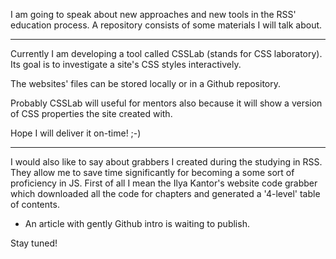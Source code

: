 I am going to speak about new approaches and new tools in the RSS' education process. A repository consists of some materials I will talk about.

---

Currently I am developing a tool called CSSLab (stands for CSS laboratory). Its goal is to investigate a site's CSS styles interactively. 

The websites' files can be stored locally or in a Github repository.

Probably CSSLab will useful for mentors also because it will show a version of CSS properties the site created with.

Hope I will deliver it on-time! ;-) 

---

I would also like to say about grabbers I created during the studying in RSS. They allow me to save time significantly for becoming a some sort of proficiency in JS. First of all I mean the Ilya Kantor's website code grabber which downloaded all the code for chapters and generated a '4-level' table of contents.

+ An article with gently Github intro is waiting to publish.


Stay tuned!

